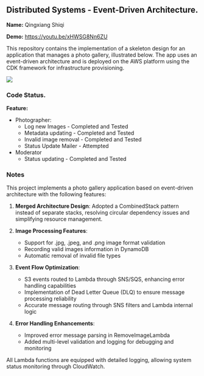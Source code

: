 ## Distributed Systems - Event-Driven Architecture.

__Name:__ Qingxiang Shiqi

__Demo__**:** https://youtu.be/xHWSG8Nn6ZU

This repository contains the implementation of a skeleton design for an application that manages a photo gallery, illustrated below. The app uses an event-driven architecture and is deployed on the AWS platform using the CDK framework for infrastructure provisioning.

![](C:\Users\shiqiqingxiang\Desktop\Distributed-Systems_Assignment-2\arch.png)

### Code Status.

__Feature:__

+ Photographer:
  + Log new Images - Completed and Tested
  + Metadata updating - Completed and Tested
  + Invalid image removal - Completed and Tested
  + Status Update Mailer - Attempted
+ Moderator
  + Status updating - Completed and Tested

### Notes

This project implements a photo gallery application based on event-driven architecture with the following features:

1. **Merged Architecture Design**: Adopted a CombinedStack pattern instead of separate stacks, resolving circular dependency issues and simplifying resource management.

2. **Image Processing Features**:
   - Support for .jpg, .jpeg, and .png image format validation
   - Recording valid images information in DynamoDB
   - Automatic removal of invalid file types

3. **Event Flow Optimization**:
   - S3 events routed to Lambda through SNS/SQS, enhancing error handling capabilities
   - Implementation of Dead Letter Queue (DLQ) to ensure message processing reliability
   - Accurate message routing through SNS filters and Lambda internal logic

4. **Error Handling Enhancements**:
   - Improved error message parsing in RemoveImageLambda
   - Added multi-level validation and logging for debugging and monitoring

All Lambda functions are equipped with detailed logging, allowing system status monitoring through CloudWatch.